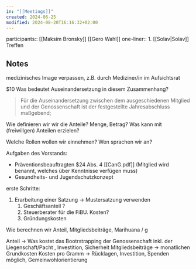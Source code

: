 ```yaml
---
in: "[[Meetings]]"
created: 2024-06-25
modified: 2024-08-20T16:16:32+02:00
---
```


participants:: [[Maksim Bronsky]] [[Gero Wahl]]
one-liner:: 1. [[Solav|Solav]] Treffen
 ##  Notes

medizinisches Image verpassen, z.B. durch Mediziner/in im Aufsichtsrat

$10 Was bedeutet Auseinandersetzung in diesem Zusammenhang?
> Für die Auseinandersetzung zwischen dem ausgeschiedenen Mitglied und der Genossenschaft ist der festgestellte Jahresabschluss maßgebend;


Wie definieren wir wir die Anteile? Menge, Betrag? 
Was kann mit (freiwillgen) Anteilen erzielen?

Welche Rollen wollen wir einnehmen? Wen sprachen wir an?

Aufgaben des Vorstands:
- Präventionsbeauftragten $24 Abs. 4 [[CanG.pdf]] (Mitglied wird benannt, welches über Kenntnisse verfügen muss)
- Gesundheits- und Jugendschutzkonzept

erste Schritte:
1. Erarbeitung einer Satzung -> Mustersatzung verwenden
	1. Geschäftsanteil ?
	2. Steuerberater für die FiBU. Kosten?
	3. Gründungskosten

Wie berechnen wir Anteil, Mitgliedsbeiträge, Marihuana / g

Anteil -> Was kostet das Bootrstrapping der Genossenschaft inkl. der Liegenschaft/Pacht , Investition, Sicherheit
Mitgliedsbeiträge -> monatlichen Grundkosten
Kosten pro Gramm -> Rücklagen, Investition, Spenden möglich, Gemeinwohlorientierung